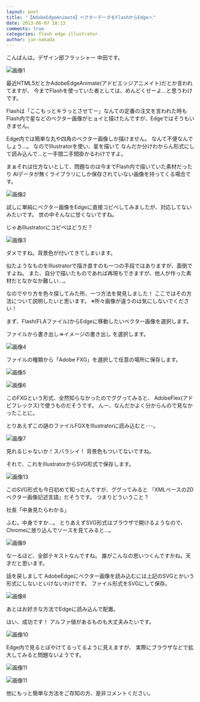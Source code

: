 ```yaml
---
layout: post
title: "【AdobeEdgeAnimate】ベクターデータをFlashからEdgeへ"
date: 2013-06-07 18:13
comments: true
categories: flash edge illustrator
author: jun-nakada
---
```


こんばんは。デザイン部フラッシャー 中田です。

![画像1](/images/posts/2013-06-07-vector-data-convert-to-illustrator-from-flash/1.png)

最近HTML5だとかAdobeEdgeAnimate(アドビエッジアニメイト)だとか言われてますが、
今までFlashを使っていた者としては、めんどくせーよ…と思うわけです。

Flashは「ここもっとキラっとさせてー」なんての定番の注文を言われた時も
Flash内で星などのベクター画像がヒョイと描けたんですが、Edgeではそうもいきません。

Edge内では簡単な丸や四角のベクター画像しか描けません。
なんて不便なんでしょう…。
なのでIllustratorを使い、星を描いて
なんだか分けわからん形式にして読み込んで…と一手間二手間掛かるわけですよ。

まぁそれは仕方ないとして、問題なのは今までFlash内で描いていた素材だったり
AIデータが無くライブラリにしか保存されていない画像を持ってくる場合です。

![画像2](/images/posts/2013-06-07-vector-data-convert-to-illustrator-from-flash/2.png)

試しに単純にベクター画像をEdgeに直接コピペしてみましたが、対応してないみたいです。
世の中そんなに甘くないですね。

じゃあIllustratorにコピペはどうだ？

![画像3](/images/posts/2013-06-07-vector-data-convert-to-illustrator-from-flash/3.png)

ダメですね。背景色が付いてきてしまいます。

似たようなものをIllustratorで描き直すのも一つの手段ではありますが、面倒ですよね。
また、自分で描いたものであれば再現もできますが、他人が作った素材だとなかなか難しい…。


なのでやり方を色々探してみた所、一つ方法を発見しました！
ここではその方法について説明したいと思います。
※所々画像が違うのは気にしないでください！


まず、Flash(FLAファイル)からEdgeに移動したいベクター画像を選択します。

ファイルから書き出し⇒イメージの書き出し を選択します。

![画像4](/images/posts/2013-06-07-vector-data-convert-to-illustrator-from-flash/4.png)

ファイルの種類から「Adobe FXG」を選択して任意の場所に保存します。

![画像5](/images/posts/2013-06-07-vector-data-convert-to-illustrator-from-flash/5.png)

![画像6](/images/posts/2013-06-07-vector-data-convert-to-illustrator-from-flash/6.png)

このFXGという形式、全然知らなかったのでググってみると、
AdobeFlex(アドビフレックス)で使うものだそうです。
んー、なんだかよく分からんので見なかったことに。

とりあえずこの謎のファイルFGXをIllustratorに読み込むと･･･。

![画像7](/images/posts/2013-06-07-vector-data-convert-to-illustrator-from-flash/7.png)

見れるじゃないか！スバラシイ！
背景色もついてないですね。

それで、これをIllustratorからSVG形式で保存します。

![画像13](/images/posts/2013-06-07-vector-data-convert-to-illustrator-from-flash/13.png)

このSVG形式も今日初めて知ったんですが、ググってみると
『XMLベースの2Dベクター画像記述言語』だそうです。
つまりどういうこと？

社長「中身見たらわかる」

ふむ。中身ですか…。
とりあえずSVG形式はブラウザで開けるようなので、
Chromeに放り込んでソースを見てみると…。

![画像9](/images/posts/2013-06-07-vector-data-convert-to-illustrator-from-flash/9.png)

なーるほど、全部テキストなんですね。
誰がこんなの思いつくんですかね。天才だと思います。

話を戻しまして
AdobeEdgeにベクター画像を読み込むには上記のSVGとかいう形式にしないといけないわけです。
ファイル形式をSVGにして保存。

![画像8](/images/posts/2013-06-07-vector-data-convert-to-illustrator-from-flash/8.png)


あとはお好きな方法でEdgeに読み込んで配置。

はい、成功です！
アルファ値があるものも大丈夫みたいです。

![画像10](/images/posts/2013-06-07-vector-data-convert-to-illustrator-from-flash/10.png)

Edge内で見るとぼやけてるってるように見えますが、
実際にブラウザなどで拡大してみると問題ないようです。

![画像11](/images/posts/2013-06-07-vector-data-convert-to-illustrator-from-flash/11.png)

![画像11](/images/posts/2013-06-07-vector-data-convert-to-illustrator-from-flash/12.png)


他にもっと簡単な方法をご存知の方、是非コメントください。

